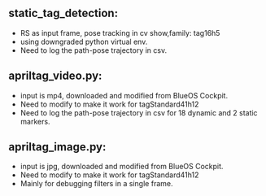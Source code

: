 ## static_tag_detection: 
- RS as input frame, pose tracking in cv show,family: tag16h5 </br>
- using downgraded python virtual env. </br>
- Need to log the path-pose trajectory in csv.


## apriltag_video.py:
- input is mp4, downloaded and modified from BlueOS Cockpit. </br>
- Need to modify to make it work for tagStandard41h12 </br>
- Need to log the path-pose trajectory in csv for 18 dynamic and 2 static markers.


## apriltag_image.py:
- input is jpg, downloaded and modified from BlueOS Cockpit. </br>
- Need to modify to make it work for tagStandard41h12 </br>
- Mainly for debugging filters in a single frame.
